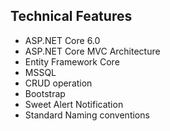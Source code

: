 ## Technical Features
- ASP.NET Core 6.0
- ASP.NET Core MVC Architecture
- Entity Framework Core
- MSSQL
- CRUD operation
- Bootstrap
- Sweet Alert Notification
- Standard Naming conventions
